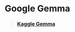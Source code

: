 # Google Gemma

> ### [Kaggle Gemma ](https://www.kaggle.com/models/google/gemma?utm_medium=nudge&utm_source=kaggle&utm_campaign=models-gemmalaunch)
